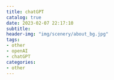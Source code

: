 ```yaml
---
title: chatGPT
catalog: true
date: 2023-02-07 22:17:10
subtitle:
header-img: "img/scenery/about_bg.jpg"
tags:
- other
- openAI
- chatGPT
categories:
- other
---
```


